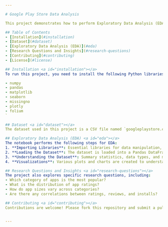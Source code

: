 ```yaml
---

# Google Play Store Data Analysis

This project demonstrates how to perform Exploratory Data Analysis (EDA) and Data Visualization on a Google Play Store App dataset. The goal is to gain insights into the data and answer some research questions using various Python libraries.

## Table of Contents
- [Installation](#installation)
- [Dataset](#dataset)
- [Exploratory Data Analysis (EDA)](#eda)
- [Research Questions and Insights](#research-questions)
- [Contributing](#contributing)
- [License](#license)

## Installation <a id="installation"></a>
To run this project, you need to install the following Python libraries:

- numpy
- pandas
- matplotlib
- seaborn
- missingno
- plotly
- folium
`

## Dataset <a id="dataset"></a>
The dataset used in this project is a CSV file named `googleplaystore.csv`, which contains information about various apps available on Google Play Store. The dataset includes features like app name, category, rating, reviews, size, installs, and more.

## Exploratory Data Analysis (EDA) <a id="eda"></a>
The notebook performs the following steps for EDA:
1. **Importing Libraries**: Essential libraries for data manipulation, visualization, and analysis.
2. **Loading the Dataset**: The dataset is loaded into a Pandas DataFrame.
3. **Understanding the Dataset**: Summary statistics, data types, and missing values are explored.
4. **Visualizations**: Various plots and charts are created to understand the distribution of the data, correlations, and other insights.

## Research Questions and Insights <a id="research-questions"></a>
The project also explores specific research questions, including:
- Which category of apps is the most popular?
- What is the distribution of app ratings?
- How do app sizes vary across categories?
- Are there any correlations between ratings, reviews, and installs?

## Contributing <a id="contributing"></a>
Contributions are welcome! Please fork this repository and submit a pull request with your proposed changes.


---
```

